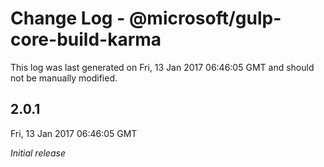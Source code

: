 # Change Log - @microsoft/gulp-core-build-karma

This log was last generated on Fri, 13 Jan 2017 06:46:05 GMT and should not be manually modified.

## 2.0.1
Fri, 13 Jan 2017 06:46:05 GMT

*Initial release*

